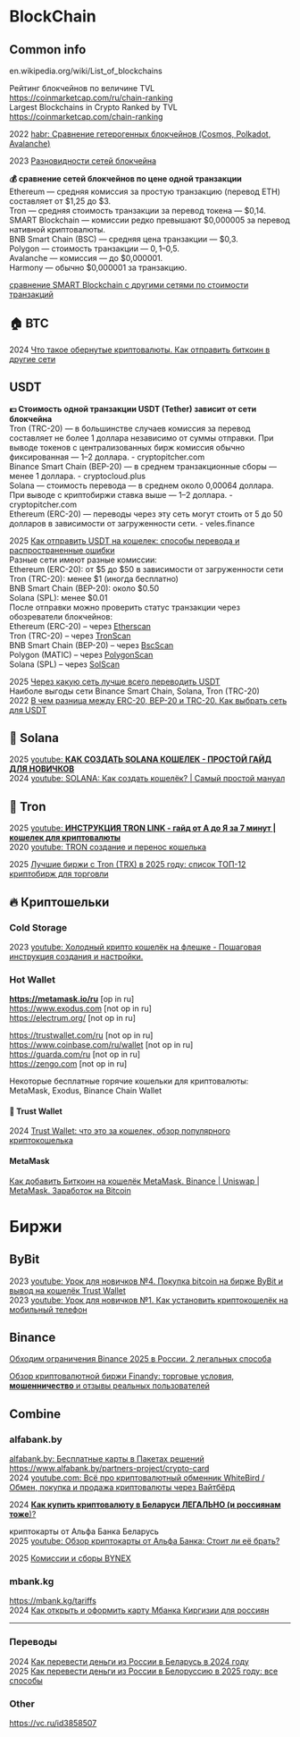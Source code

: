 # BlockChain

## Common info
en.wikipedia.org/wiki/List_of_blockchains             

Рейтинг блокчейнов по величине TVL            
https://coinmarketcap.com/ru/chain-ranking                       
Largest Blockchains in Crypto Ranked by TVL            
https://coinmarketcap.com/chain-ranking             

2022 [habr: Сравнение гетерогенных блокчейнов (Cosmos, Polkadot, Avalanche)](https://habr.com/ru/articles/673110/)             

2023 [Разновидности сетей блокчейна](https://vc.ru/id1390146/581191-raznovidnosti-setei-blokcheina)            

**💰 сравнение сетей блокчейнов по цене одной транзакции**              
Ethereum — средняя комиссия за простую транзакцию (перевод ETH) составляет от $1,25 до $3.                   
Tron — средняя стоимость транзакции за перевод токена — $0,14.                      
SMART Blockchain — комиссии редко превышают $0,000005 за перевод нативной криптовалюты.                  
BNB Smart Chain (BSC) — средняя цена транзакции — $0,3.                        
Polygon — стоимость транзакции — $0,1–$0,5.                      
Avalanche — комиссия — до $0,000001.                          
Harmony — обычно $0,000001 за транзакцию.                      

[сравнение SMART Blockchain с другими сетями по стоимости транзакций](https://blog.ultima.io/ru/chto-deshevle-sravnenie-smart-blockchain-s-drugimi-setyami-po-stoimosti-tranzakcij/)       

## 🏠 BTC            
2024 [Что такое обернутые криптовалюты. Как отправить биткоин в другие сети](https://www.rbc.ru/crypto/news/66e41c809a79470acc05606d?from=copy])                      

## USDT 
**💵 Стоимость одной транзакции USDT (Tether) зависит от сети блокчейна**                         
Tron (TRC-20) — в большинстве случаев комиссия за перевод составляет не более 1 доллара независимо от суммы отправки. При выводе токенов с централизованных бирж комиссия обычно фиксированная — 1–2 доллара. - cryptopitcher.com                    
Binance Smart Chain (BEP-20) — в среднем транзакционные сборы — менее 1 доллара. - cryptocloud.plus                     
Solana — стоимость перевода — в среднем около 0,00064 доллара. При выводе с криптобиржи ставка выше — 1–2 доллара. - cryptopitcher.com                 
Ethereum (ERC-20) — переводы через эту сеть могут стоить от 5 до 50 долларов в зависимости от загруженности сети. - veles.finance                    

2025 [Как отправить USDT на кошелек: способы перевода и распространенные ошибки](https://veles.finance/ru/blog/post/how-send-usdt-methods-blockchain-choice-common-mistakes)           
Разные сети имеют разные комиссии:                 
Ethereum (ERC-20): от $5 до $50 в зависимости от загруженности сети                      
Tron (TRC-20): менее $1 (иногда бесплатно)                       
BNB Smart Chain (BEP-20): около $0.50                               
Solana (SPL): менее $0.01                           
После отправки можно проверить статус транзакции через обозреватели блокчейнов:                         
Ethereum (ERC-20) – через [Etherscan](https://etherscan.io/)                                      
Tron (TRC-20) – через [TronScan](https://tronscan.org/)                                   
BNB Smart Chain (BEP-20) – через [BscScan](https://bscscan.com/)                                        
Polygon (MATIC) – через [PolygonScan](https://polygonscan.com/)                         
Solana (SPL) – через [SolScan](https://solscan.io/)                                 


2025 [Через какую сеть лучше всего переводить USDT](https://cryptopitcher.com/ru/blog/set-dlya-perevoda-usdt)               
Наиболе выгоды сети Binance Smart Chain, Solana, Tron (TRC-20)               
2022 [В чем разница между ERC-20, BEP-20 и TRC-20. Как выбрать сеть для USDT](https://vc.ru/crypto/562930-v-chem-raznica-mezhdu-erc-20-bep-20-i-trc-20-kak-vybrat-set-dlya-usdt)         

## 🔴 Solana                          
2025 [youtube: **КАК СОЗДАТЬ SOLANA КОШЕЛЕК - ПРОСТОЙ ГАЙД ДЛЯ НОВИЧКОВ**](https://www.youtube.com/watch?v=FsplB8Qvna0)           
2024 [youtube: SOLANA: Как создать кошелёк? | Самый простой мануал](https://www.youtube.com/watch?v=PXnsisT0UPo)              

## 🔴 Tron             
2025 [youtube: **ИНСТРУКЦИЯ TRON LINK - гайд от А до Я за 7 минут | кошелек для криптовалюты**](https://www.youtube.com/watch?v=uUCqVmWuQNY)                
2020 [youtube: TRON создание и перенос кошелька](https://www.youtube.com/watch?v=XVACRHvT64o)                 

2025 [Лучшие биржи с Tron (TRX) в 2025 году: список ТОП-12 криптобирж для торговли](https://profinvestment.com/exchanges-tron-trx)                         


## 🔥 Криптошельки                           
### Cold Storage
2023 [youtube: Холодный крипто кошелёк на флешке - Пошаговая инструкция создания и настройки. ](https://www.youtube.com/watch?v=ICfzmazG-HQ)         


### Hot Wallet
**https://metamask.io/ru**    [op in ru]                       
https://www.exodus.com    [not op in ru]                           
https://electrum.org/     [not op in ru]                            

https://trustwallet.com/ru  [not op in ru]                            
https://www.coinbase.com/ru/wallet  [not op in ru]                            
https://guarda.com/ru  [not op in ru]                            
https://zengo.com  [not op in ru]                            

Некоторые бесплатные горячие кошельки для криптовалюты: MetaMask, Exodus, Binance Chain Wallet

#### 💜 Trust Wallet
2024 [Trust Wallet: что это за кошелек, обзор популярного криптокошелька](https://vc.ru/crypto/1199833-trust-wallet-chto-eto-za-koshelek-obzor-populyarnogo-kriptokoshelka)          

#### MetaMask
[ Как добавить Биткоин на кошелёк MetaMask. Binance | Uniswap | MetaMask. Заработок на Bitcoin ](https://www.youtube.com/watch?v=qyYaA-Zx9VE)                            

     

# Биржи
## ByBit
2023 [youtube: Урок для новичков №4. Покупка bitcoin на бирже ByBit и вывод на кошелёк Trust Wallet](https://www.youtube.com/watch?v=N7Sx1AOOfiU)      
2023 [youtube: Урок для новичков №1. Как установить криптокошелёк на мобильный телефон](https://www.youtube.com/watch?v=OjUqG6dGjLU)          

## Binance
[Обходим ограничения Binance 2025 в России. 2 легальных способа](https://tradingstar.org/binance_rf)           

[Обзор криптовалютной биржи Finandy: торговые условия, **мошенничество** и отзывы реальных пользователей](https://cryptorussia.ru/finandy-com-ru-moshennichestvo)                 


## Combine            
### alfabank.by                                   
[alfabank.by: Бесплатные карты в Пакетах решений](https://www.alfabank.by/besmart/)        
https://www.alfabank.by/partners-project/crypto-card            
2024 [youtube.com: Всё про криптовалютный обменник WhiteBird / Обмен, покупка и продажа криптовалюты через Вайтбёрд](https://www.youtube.com/watch?v=9BaV93_XBpE)      

2024 [**Как купить криптовалюту в Беларуси ЛЕГАЛЬНО (и россиянам тоже**)?](https://vc.ru/crypto/1379328-kak-kupit-kriptovalyutu-v-belarusi-legalno-i-rossiyanam-tozhe)         

криптокарты от Альфа Банка Беларусь                 
2025 [youtube: Обзор криптокарты от Альфа Банка: Стоит ли её брать?](https://www.youtube.com/watch?v=d6kWmptaptQ)        

2025 [Комиссии и сборы BYNEX](https://www.youtube.com/watch?v=9BaV93_XBpE)                  

### mbank.kg                  
https://mbank.kg/tariffs                       
2024 [Как открыть и оформить карту Мбанка Киргизии для россиян](https://vc.ru/money/1714189-kak-otkryt-i-oformit-kartu-mbanka-kirgizii-dlya-rossiyan)                
- - -
### Переводы          
2024 [Как перевести деньги из России в Беларусь в 2024 году](https://www.sravni.ru/text/kak-perevesti-dengi-iz-rossii-v-belarus-v-2024-godu/)               
2025 [Как перевести деньги из России в Белоруссию в 2025 году: все способы](https://www.banki.ru/news/daytheme/?id=11014403)                      

### Other
https://vc.ru/id3858507          



